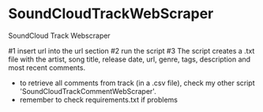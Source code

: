 # SoundCloudTrackWebScraper
SoundCloud Track Webscraper

#1 insert url into the url section
#2 run the script
#3 The script creates a .txt file with the artist, song title, release date, url, genre, tags, description and most recent comments.

- to retrieve all comments from track (in a .csv file), check my other script 'SoundCloudTrackCommentWebScraper'.
- remember to check requirements.txt if problems
